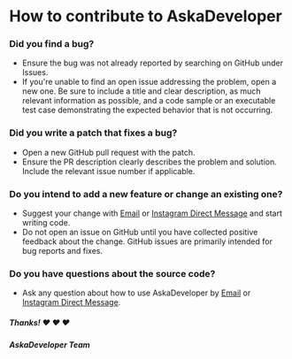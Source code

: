 # How to contribute to AskaDeveloper
### Did you find a bug?
* Ensure the bug was not already reported by searching on GitHub under Issues.
* If you're unable to find an open issue addressing the problem, open a new one. Be sure to include a title and clear description, as much relevant information as possible, and a code sample or an executable test case demonstrating the expected behavior that is not occurring.
### Did you write a patch that fixes a bug?
* Open a new GitHub pull request with the patch.
* Ensure the PR description clearly describes the problem and solution. Include the relevant issue number if applicable.
### Do you intend to add a new feature or change an existing one?
* Suggest your change with [Email](mailto:devbmehta04@gmail.com) or [Instagram Direct Message](https://instagram.com/djangostaan/) and start writing code.
* Do not open an issue on GitHub until you have collected positive feedback about the change. GitHub issues are primarily intended for bug reports and fixes.
### Do you have questions about the source code?
* Ask any question about how to use AskaDeveloper by [Email](mailto:devbmehta04@gmail.com) or [Instagram Direct Message](https://instagram.com/djangostaan/).

##### Thanks! ❤️ ❤️ ❤️
##### AskaDeveloper Team
